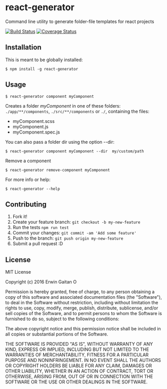 # react-generator

Command line utility to generate folder-file templates for react projects

[![Build Status](https://travis-ci.org/erwingaitano/react-generator.svg?branch=master)](https://travis-ci.org/erwingaitano/react-generator)
[![Coverage Status](https://coveralls.io/repos/github/erwingaitano/react-generator/badge.svg?branch=master)](https://coveralls.io/github/erwingaitano/react-generator?branch=master)

## Installation

This is meant to be globally installed:

```
$ npm install -g react-generator
```

## Usage

```
$ react-generator component myComponent
```

Creates a folder *myComponent* in one of these folders: `./app/**/components`, `./src/**/components` or `./`, containing the files:
  * myComponent.scss
  * myComponent.js
  * myComponent.spec.js

You can also pass a folder dir using the option --dir:

```
$ react-generator component myComponent --dir  my/custom/path
```

Remove a component

```
$ react-generator remove-component myComponent
```


For more info or help:

```
$ react-generator --help
```

## Contributing

1. Fork it!
2. Create your feature branch: `git checkout -b my-new-feature`
3. Run the tests `npm run test`
4. Commit your changes: `git commit -am 'Add some feature'`
5. Push to the branch: `git push origin my-new-feature`
6. Submit a pull request :D

## License

MIT License

Copyright (c) 2016 Erwin Gaitan O

Permission is hereby granted, free of charge, to any person obtaining a copy
of this software and associated documentation files (the "Software"), to deal
in the Software without restriction, including without limitation the rights
to use, copy, modify, merge, publish, distribute, sublicense, and/or sell
copies of the Software, and to permit persons to whom the Software is
furnished to do so, subject to the following conditions:

The above copyright notice and this permission notice shall be included in all
copies or substantial portions of the Software.

THE SOFTWARE IS PROVIDED "AS IS", WITHOUT WARRANTY OF ANY KIND, EXPRESS OR
IMPLIED, INCLUDING BUT NOT LIMITED TO THE WARRANTIES OF MERCHANTABILITY,
FITNESS FOR A PARTICULAR PURPOSE AND NONINFRINGEMENT. IN NO EVENT SHALL THE
AUTHORS OR COPYRIGHT HOLDERS BE LIABLE FOR ANY CLAIM, DAMAGES OR OTHER
LIABILITY, WHETHER IN AN ACTION OF CONTRACT, TORT OR OTHERWISE, ARISING FROM,
OUT OF OR IN CONNECTION WITH THE SOFTWARE OR THE USE OR OTHER DEALINGS IN THE
SOFTWARE.